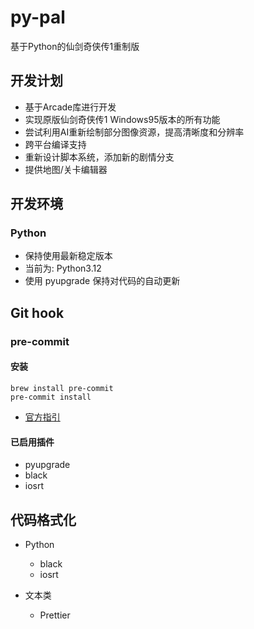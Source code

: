 # py-pal

基于Python的仙剑奇侠传1重制版

## 开发计划

- 基于Arcade库进行开发
- 实现原版仙剑奇侠传1 Windows95版本的所有功能
- 尝试利用AI重新绘制部分图像资源，提高清晰度和分辨率
- 跨平台编译支持
- 重新设计脚本系统，添加新的剧情分支
- 提供地图/关卡编辑器

## 开发环境

### Python

- 保持使用最新稳定版本
- 当前为: Python3.12
- 使用 pyupgrade 保持对代码的自动更新

## Git hook

### pre-commit

#### 安装

```shell
brew install pre-commit
pre-commit install
```

- [官方指引](https://pre-commit.com/#install)

#### 已启用插件

- pyupgrade
- black
- iosrt

## 代码格式化

- Python
  - black
  - iosrt

- 文本类
  - Prettier
